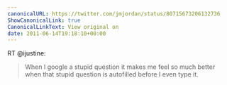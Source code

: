 ```yaml
---
canonicalURL: https://twitter.com/jmjordan/status/80715673206132736
ShowCanonicalLink: true
CanonicalLinkText: View original on
date: 2011-06-14T19:18:10+00:00
---
```

RT @ijustine:
> When I google a stupid question it makes me feel so much better when that stupid question is autofilled before I even type it.